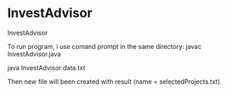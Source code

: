# InvestAdvisor
InvestAdvisor

To run program, i use comand prompt in the same directory:
javac InvestAdvisor.java

java InvestAdvisor data.txt

Then new file will been created with result (name = selectedProjects.txt).

